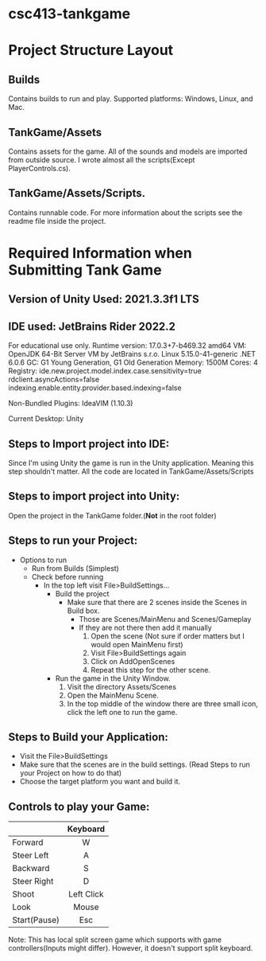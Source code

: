 # csc413-tankgame

# Project Structure Layout

## Builds

Contains builds to run and play. Supported platforms: Windows, Linux, and Mac.

## TankGame/Assets

Contains assets for the game. All of the sounds and models are imported from outside source. I wrote almost all the scripts(Except PlayerControls.cs).

## TankGame/Assets/Scripts.

Contains runnable code. For more information about the scripts see the readme file inside the project.

# Required Information when Submitting Tank Game

## Version of Unity Used: 2021.3.3f1 LTS

## IDE used: JetBrains Rider 2022.2
For educational use only.
Runtime version: 17.0.3+7-b469.32 amd64
VM: OpenJDK 64-Bit Server VM by JetBrains s.r.o.
Linux 5.15.0-41-generic
.NET 6.0.6
GC: G1 Young Generation, G1 Old Generation
Memory: 1500M
Cores: 4
Registry:
    ide.new.project.model.index.case.sensitivity=true
    rdclient.asyncActions=false
    indexing.enable.entity.provider.based.indexing=false

Non-Bundled Plugins:
    IdeaVIM (1.10.3)

Current Desktop: Unity

## Steps to Import project into IDE: 
Since I'm using Unity the game is run in the Unity application. Meaning this step shouldn't matter. All the code are located in TankGame/Assets/Scripts

## Steps to import project into Unity: 
Open the project in the TankGame folder.(**Not** in the root folder)

## Steps to run your Project: 
* Options to run
    * Run from Builds (Simplest)
    * Check before running
        * In the top left visit File>BuildSettings...
            * Build the project
                * Make sure that there are 2 scenes inside the Scenes in Build box.
                    * Those are Scenes/MainMenu and Scenes/Gameplay
                    * If they are not there then add it manually
                        1. Open the scene (Not sure if order matters but I would open MainMenu first)
                        2. Visit File>BuildSettings again
                        3. Click on AddOpenScenes
                        4. Repeat this step for the other scene.
            * Run the game in the Unity Window.
                1. Visit the directory Assets/Scenes
                2. Open the MainMenu Scene.
                3. In the top middle of the window there are three small icon, click the left one to run the game.

## Steps to Build your Application:
* Visit the File>BuildSettings 
* Make sure that the scenes are in the build settings. (Read Steps to run your Project on how to do that)
* Choose the target platform you want and build it.

## Controls to play your Game:

|              |  Keyboard  |
| ------------ | :--------: |
| Forward      |     W      |
| Steer Left   |     A      |
| Backward     |     S      |
| Steer Right  |     D      |
| Shoot        | Left Click |
| Look         |   Mouse    |
| Start(Pause) |    Esc     |

Note: This has local split screen game which supports with game controllers(Inputs might differ). However, it doesn't support split keyboard.
